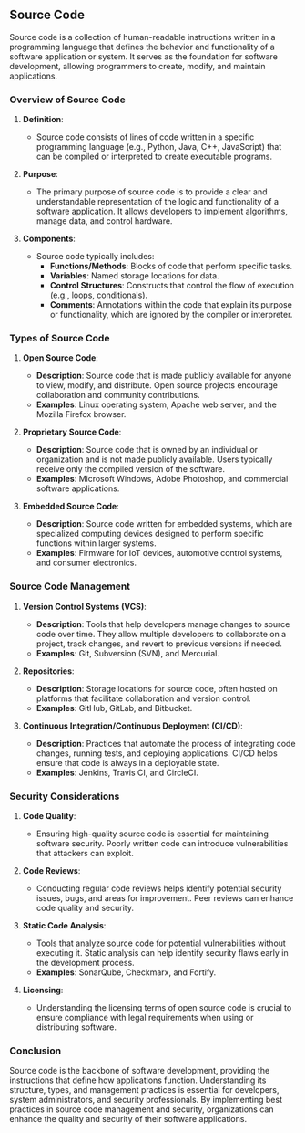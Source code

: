 ## Source Code

Source code is a collection of human-readable instructions written in a programming language that defines the behavior and functionality of a software application or system. It serves as the foundation for software development, allowing programmers to create, modify, and maintain applications.

### Overview of Source Code

1. **Definition**:
   - Source code consists of lines of code written in a specific programming language (e.g., Python, Java, C++, JavaScript) that can be compiled or interpreted to create executable programs.

2. **Purpose**:
   - The primary purpose of source code is to provide a clear and understandable representation of the logic and functionality of a software application. It allows developers to implement algorithms, manage data, and control hardware.

3. **Components**:
   - Source code typically includes:
     - **Functions/Methods**: Blocks of code that perform specific tasks.
     - **Variables**: Named storage locations for data.
     - **Control Structures**: Constructs that control the flow of execution (e.g., loops, conditionals).
     - **Comments**: Annotations within the code that explain its purpose or functionality, which are ignored by the compiler or interpreter.

### Types of Source Code

1. **Open Source Code**:
   - **Description**: Source code that is made publicly available for anyone to view, modify, and distribute. Open source projects encourage collaboration and community contributions.
   - **Examples**: Linux operating system, Apache web server, and the Mozilla Firefox browser.

2. **Proprietary Source Code**:
   - **Description**: Source code that is owned by an individual or organization and is not made publicly available. Users typically receive only the compiled version of the software.
   - **Examples**: Microsoft Windows, Adobe Photoshop, and commercial software applications.

3. **Embedded Source Code**:
   - **Description**: Source code written for embedded systems, which are specialized computing devices designed to perform specific functions within larger systems.
   - **Examples**: Firmware for IoT devices, automotive control systems, and consumer electronics.

### Source Code Management

1. **Version Control Systems (VCS)**:
   - **Description**: Tools that help developers manage changes to source code over time. They allow multiple developers to collaborate on a project, track changes, and revert to previous versions if needed.
   - **Examples**: Git, Subversion (SVN), and Mercurial.

2. **Repositories**:
   - **Description**: Storage locations for source code, often hosted on platforms that facilitate collaboration and version control.
   - **Examples**: GitHub, GitLab, and Bitbucket.

3. **Continuous Integration/Continuous Deployment (CI/CD)**:
   - **Description**: Practices that automate the process of integrating code changes, running tests, and deploying applications. CI/CD helps ensure that code is always in a deployable state.
   - **Examples**: Jenkins, Travis CI, and CircleCI.

### Security Considerations

1. **Code Quality**:
   - Ensuring high-quality source code is essential for maintaining software security. Poorly written code can introduce vulnerabilities that attackers can exploit.

2. **Code Reviews**:
   - Conducting regular code reviews helps identify potential security issues, bugs, and areas for improvement. Peer reviews can enhance code quality and security.

3. **Static Code Analysis**:
   - Tools that analyze source code for potential vulnerabilities without executing it. Static analysis can help identify security flaws early in the development process.
   - **Examples**: SonarQube, Checkmarx, and Fortify.

4. **Licensing**:
   - Understanding the licensing terms of open source code is crucial to ensure compliance with legal requirements when using or distributing software.

### Conclusion

Source code is the backbone of software development, providing the instructions that define how applications function. Understanding its structure, types, and management practices is essential for developers, system administrators, and security professionals. By implementing best practices in source code management and security, organizations can enhance the quality and security of their software applications.